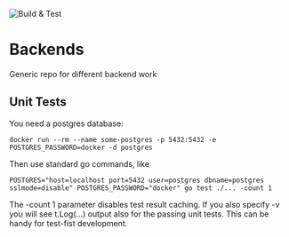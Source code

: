 ![Build & Test](https://github.com/relabs-tech/kurbisio/workflows/Build%20&%20Test/badge.svg)

# Backends
Generic repo for different backend work

## Unit Tests

You need a postgres database:
```
docker run --rm --name some-postgres -p 5432:5432 -e POSTGRES_PASSWORD=docker -d postgres
```

Then use standard go commands, like

```
POSTGRES="host=localhost port=5432 user=postgres dbname=postgres sslmode=disable" POSTGRES_PASSWORD="docker" go test ./... -count 1
```

The -count 1 parameter disables test result caching. If you also specify -v you will see t.Log(...) output also for the 
passing unit tests. This can be handy for test-fist development.
